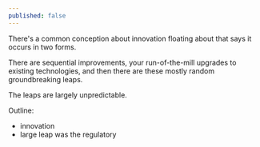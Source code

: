 ```yaml
---
published: false
---
```

There's a common conception about innovation floating about that says it occurs in two forms.

There are sequential improvements, your run-of-the-mill upgrades to existing technologies, and then there are these mostly random groundbreaking leaps.

The leaps are largely unpredictable. 


Outline:
- innovation
- large leap was the regulatory

